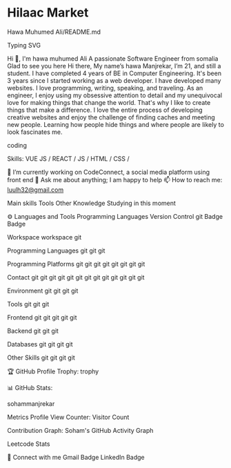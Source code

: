 ﻿# Hilaac Market
 Hawa Muhumed Ali/README.md


Typing SVG

Hi 👋, I'm hawa muhumed Ali
A passionate Software Engineer from somalia
Glad to see you here
Hi there, My name’s hawa Manjrekar, I’m 21, and still a student. I have completed 4 years of BE in Computer Engineering. It's been 3 years since I started working as a web developer. I have developed many websites. I love programming, writing, speaking, and traveling. As an engineer, I enjoy using my obsessive attention to detail and my unequivocal love for making things that change the world. That's why I like to create things that make a difference. I love the entire process of developing creative websites and enjoy the challenge of finding caches and meeting new people. Learning how people hide things and where people are likely to look fascinates me.

coding

Skills: VUE JS / REACT / JS / HTML / CSS / 

🔭 I’m currently working on CodeConnect, a social media platform using front end
💬 Ask me about anything; I am happy to help
📫 How to reach me: luulh32@gmail.com

Main skills
Tools
Other Knowledge
Studying in this moment

⚙️ Languages and Tools
Programming Languages
Version Control
git Badge Badge

Workspace
workspace git

Programming Languages
git git git

Programming Platforms
git git git git git git git git

Contact
git git git git git git git git git git git git git

Environment
git git git git

Tools
git git git

Frontend
git git git git git

Backend
git git git

Databases
git git git git

Other Skills
git git git git

🏆 GitHub Profile Trophy:
trophy

📊 GitHub Stats:

sohammanjrekar

Metrics
Profile View Counter:
Visitor Count

Contribution Graph:
Soham's GitHub Activity Graph

Leetcode Stats


📧 Connect with me
Gmail Badge LinkedIn Badge

